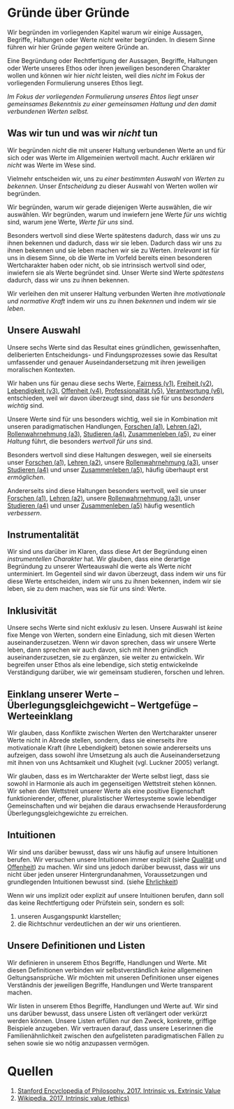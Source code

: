 <!---
   NAME - The NAME of this project is:
ethos

  FILE - The FILENAME of the current file is:
/v5.md

  CREATION - This project was CREATED on:
2017-01-28-16:15:00 UTC

  MODIFICATION - This project was last MODIFIED on:
2017-01-28-16:15:00 UTC

  VERSION - The current VERSION of this project is:
<git-commit-hash>-2017-01-28-16:15:00 UTC

  CREATOR(S) - This project was CREATED by:
Michael Czechowski, Martin Maga

  CONTACT - You can CONTACT the creator(s) or developer(s) of this project at:
E-Mail: mail@martinmaga.de

  COPYRIGHT - The COPYRIGHT holder of this project is:
COPYRIGHT (c) 2016 Martin Maga

  LICENSE - This project is LICENSED under the following license:
Martin Maga 2016 CC BY-SA 4.0 https://creativecommons.org

  SUBFILE – This is a SUBFILE! For more INFORMATION on this project go to:
/README.md
--->

# Gründe über Gründe
Wir begründen im vorliegenden Kapitel warum wir einige Aussagen, Begriffe, Haltungen oder Werte *nicht* weiter begründen.
In diesem Sinne führen wir hier Gründe *gegen* weitere Gründe an.

Eine Begründung oder Rechtfertigung der Aussagen, Begriffe, Haltungen oder Werte unseres Ethos oder ihren jeweiligen besonderen Charakter wollen und können wir hier *nicht* leisten, weil dies *nicht* im Fokus der vorliegenden Formulierung unseres Ethos liegt.

*Im Fokus der vorliegenden Formulierung unseres Ehtos liegt unser gemeinsames Bekenntnis zu einer gemeinsamen Haltung und den damit verbundenen Werten selbst.*

## Was wir tun und was wir *nicht* tun
Wir begründen *nicht* die mit unserer Haltung verbundenen Werte an und für sich oder was Werte im Allgemeinien wertvoll macht.
Auchr erklären wir *nicht* was Werte im Wese sind.

Vielmehr entscheiden wir, uns zu *einer bestimmten Auswahl von Werten* zu *bekennen*.
Unser *Entscheidung* zu dieser Auswahl von Werten wollen wir begründen.

Wir begründen, warum wir gerade diejenigen Werte auswählen, die wir auswählen.
Wir begründen, warum und inwiefern jene Werte *für uns* wichtig sind, warum jene Werte, *Werte für uns* sind.

Besonders wertvoll sind diese Werte spätestens dadurch, dass wir uns zu ihnen bekennen und dadurch, dass wir sie leben.
Dadurch dass wir uns zu ihnen bekennen und sie leben machen wir sie zu Werten.
*Irrelevant* ist für uns in diesem Sinne, ob die Werte im Vorfeld bereits einen besonderen Wertcharakter haben oder nicht, ob sie intrinsisch wertvoll sind oder, inwiefern sie als Werte begründet sind.
Unser Werte sind Werte *spätestens* dadurch, dass wir uns zu ihnen bekennen.

Wir verleihen den mit unserer Haltung verbunden Werten ihre *motivationale und normative Kraft* indem wir uns zu ihnen *bekennen* und indem wir sie *leben*.

## Unsere Auswahl
Unsere sechs Werte sind das Resultat eines gründlichen, gewissenhaften, deliberierten Entscheidungs- und Findungsprozesses sowie das Resultat umfassender und genauer Auseindandersetzung mit ihren jeweiligen moralischen Kontexten.

Wir haben uns für genau diese sechs Werte,
[Fairness (v1)](/../contents/values/v1_fairness.md),
[Freiheit (v2)](../contents/values/v2_freedom.md),
[Lebendigkeit (v3)](../contents/values/v3_liveliness.md),
[Offenheit (v4)](../contents/values/v4_openness.md),
[Professionalität (v5)](../contents/values/v5_quality.md),
[Verantwortung (v6)](../contents/values/v6_responsibility.md),
entschieden, weil wir davon überzeugt sind, dass sie für uns *besonders wichtig* sind.

Unsere Werte sind für uns besonders wichtig, weil sie in Kombination mit unseren paradigmatischen Handlungen,
[Forschen (a1)](../contents/actions/a1_research.md),
[Lehren (a2)](../contents/actions/a2_teach.md),
[Rollenwahrnehmung (a3)](../contents/actions/a3_roles.md),
[Studieren (a4)](../contents/actions/a4_study.md),
[Zusammenleben (a5)](../contents/actions/a5_live.md),
zu einer *Haltung* führt, die besonders *wertvoll für uns* sind.

Besonders wertvoll sind diese Haltungen deswegen, weil sie
einerseits unser
[Forschen (a1)](../contents/actions/a1_research.md),
[Lehren (a2)](../contents/actions/a2_teach.md),
unsere
[Rollenwahrnehmung (a3)](../contents/actions/a3_roles.md),
unser
[Studieren (a4)](../contents/actions/a4_study.md) und unser
[Zusammenleben (a5)](../contents/actions/a5_live.md),
häufig überhaupt erst *ermöglichen*.

Andererseits sind diese Haltungen besonders wertvoll, weil sie unser
[Forschen (a1)](../contents/actions/a1_research.md),
[Lehren (a2)](../contents/actions/a2_teach.md),
unsere
[Rollenwahrnehmung (a3)](../contents/actions/a3_roles.md),
unser
[Studieren (a4)](../contents/actions/a4_study.md) und unser
[Zusammenleben (a5)](../contents/actions/a5_live.md)
häufig wesentlich *verbessern*.

## Instrumentalität
Wir sind uns darüber im Klaren, dass diese Art der Begründung einen *instrumentellen Charakter* hat.
Wir glauben, dass eine derartige Begründung zu unserer Werteauswahl die werte als Werte *nicht* unterminiert.
Im Gegenteil sind wir davon überzeugt, dass indem wir uns für diese Werte entscheiden, indem wir uns zu ihnen bekennen, indem wir sie leben, sie zu dem machen, was sie für uns sind: Werte.

## Inklusivität
Unsere sechs Werte sind nicht exklusiv zu lesen.
Unsere Auswahl ist *keine* fixe Menge von Werten, sondern eine Einladung, sich mit diesen Werten auseinanderzusetzen.
Wenn wir davon sprechen, dass wir unsere Werte leben, dann sprechen wir auch davon, sich mit ihnen gründlich auseinanderzusetzen, sie zu ergänzen, sie weiter zu entwickeln.
Wir begreifen unser Ethos als eine lebendige, sich stetig entwickelnde Verständigung darüber, wie wir gemeinsam studieren, forschen und lehren.

## Einklang unserer Werte – Überlegungsgleichgewicht – Wertgefüge – Werteeinklang
Wir glauben, dass Konflikte zwischen Werten den Wertcharakter unserer Werte nicht in Abrede stellen, sondern, dass sie einerseits ihre motivationale Kraft (ihre Lebendigkeit) betonen sowie andererseits uns aufzeigen, dass sowohl ihre Umsetzung als auch die Auseinandersetzung mit ihnen von uns Achtsamkeit und Klugheit (vgl. Luckner 2005) verlangt.

Wir glauben, dass es im Wertcharakter der Werte selbst liegt, dass sie sowohl in Harmonie als auch im gegenseitigen Wettstreit stehen können.
Wir sehen den Wettstreit unserer Werte als eine positive Eigenschaft funktionierender, offener, pluralistischer Wertesysteme sowie lebendiger Gemeinschaften und wir bejahen die daraus erwachsende Herausforderung Überlegungsgleichgewichte zu erreichen.

## Intuitionen
Wir sind uns darüber bewusst, dass wir uns häufig auf unsere Intuitionen berufen.
Wir versuchen unsere Intuitionen immer explizit (siehe [Qualität](../contents/v4_quality.md) und [Offenheit](../contents/v5_openness.md)) zu machen.
Wir sind uns jedoch darüber bewusst, dass wir uns nicht über jeden unserer Hintergrundanahmen, Voraussetzungen und grundlegenden Intuitionen bewusst sind. (siehe [Ehrlichkeit](../contents/v5_openness.md))

Wenn wir uns implizit oder explizit auf unsere Intuitionen berufen, dann soll das keine Rechtfertigung oder Prüfstein sein, sondern es soll:

1. unseren Ausgangspunkt klarstellen;
2. die Richtschnur verdeutlichen an der wir uns orientieren.

## Unsere Definitionen und Listen
Wir definieren in unserem Ethos Begriffe, Handlungen und Werte.
Mit diesen Definitionen verbinden wir selbstverständlich *keine* allgemeinen Geltungsansprüche.
Wir möchten mit unseren Definitionen unser eigenes Verständnis der jeweiligen Begriffe, Handlungen und Werte transparent machen.

Wir listen in unserem Ethos Begriffe, Handlungen und Werte auf.
Wir sind uns darüber bewusst, dass unsere Listen oft verlängert oder verkürzt werden können.
Unsere Listen erfüllen nur den Zweck, konkrete, griffige Beispiele anzugeben.
Wir vertrauen darauf, dass unsere Leserinnen die Familienähnlichkeit zwischen den aufgelisteten paradigmatischen Fällen zu sehen sowie sie wo nötig anzupassen vermögen.

# Quellen
1. [Stanford Encyclopedia of Philosophy. 2017. Intrinsic vs. Extrinsic Value](https://plato.stanford.edu/entries/value-intrinsic-extrinsic)
2. [Wikipedia. 2017. Intrinsic value (ethics)](https://en.wikipedia.org/wiki/Intrinsic_value_(ethics))
